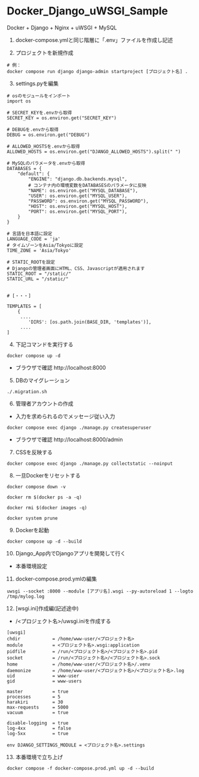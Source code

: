 # Docker_Django_uWSGI_Sample
Docker + Django + Nginx + uWSGI + MySQL

1. docker-compose.ymlと同じ階層に「.env」ファイルを作成し記述


2. プロジェクトを新規作成
```
# 例：
docker compose run django django-admin startproject [プロジェクト名] .
```


3. settings.pyを編集
```
# osのモジュールをインポート
import os

# SECRET_KEYを.envから取得
SECRET_KEY = os.environ.get("SECRET_KEY")

# DEBUGを.envから取得
DEBUG = os.environ.get("DEBUG")

# ALLOWED_HOSTSを.envから取得
ALLOWED_HOSTS = os.environ.get("DJANGO_ALLOWED_HOSTS").split(" ")

# MySQLのパラメータを.envから取得
DATABASES = {
    "default": {
        "ENGINE": "django.db.backends.mysql",
        # コンテナ内の環境変数をDATABASESのパラメータに反映
        "NAME": os.environ.get("MYSQL_DATABASE"),
        "USER": os.environ.get("MYSQL_USER"),
        "PASSWORD": os.environ.get("MYSQL_PASSWORD"),
        "HOST": os.environ.get("MYSQL_HOST"),
        "PORT": os.environ.get("MYSQL_PORT"),
    }
}

# 言語を日本語に設定
LANGUAGE_CODE = 'ja'
# タイムゾーンをAsia/Tokyoに設定
TIME_ZONE = 'Asia/Tokyo'

# STATIC_ROOTを設定
# Djangoの管理者画面にHTML、CSS、Javascriptが適用されます
STATIC_ROOT = "/static/"
STATIC_URL = "/static/"


# [・・・]

TEMPLATES = [
    {
     ....
        'DIRS': [os.path.join(BASE_DIR, 'templates')],
     ....
]

```


4. 下記コマンドを実行する
```
docker compose up -d
```

* ブラウザで確認
http://localhost:8000


5. DBのマイグレーション
```
./.migration.sh
```


6. 管理者アカウントの作成
  * 入力を求められるのでメッセージ従い入力
```
docker compose exec django ./manage.py createsuperuser
```
* ブラウザで確認
http://localhost:8000/admin


7. CSSを反映する
```
docker compose exec django ./manage.py collectstatic --noinput
```


8. 一旦Dockerをリセットする
```
docker compose down -v

docker rm $(docker ps -a -q)

docker rmi $(docker images -q)

docker system prune

```


9. Dockerを起動
```
docker compose up -d --build
```


10. Django_App内でDjangoアプリを開発して行く

* 本番環境設定

11. docker-compose.prod.ymlの編集
```
uwsgi --socket :8000 --module [アプリ名].wsgi --py-autoreload 1 --logto /tmp/mylog.log
```


12. [wsgi.ini]作成編(記述途中)
* /<プロジェクト名>/uwsgi.iniを作成する
```
[uwsgi]
chdir            = /home/www-user/<プロジェクト名>
module           = <プロジェクト名>.wsgi:application
pidfile          = /run/<プロジェクト名>/<プロジェクト名>.pid
socket           = /run/<プロジェクト名>/<プロジェクト名>.sock
home             = /home/www-user/<プロジェクト名>/.venv
daemonize        = /home/www-user/<プロジェクト名>/<プロジェクト名>.log
uid              = www-user
gid              = www-users

master           = true
processes        = 5
harakiri         = 30
max-requests     = 5000
vacuum           = true

disable-logging  = true
log-4xx          = false
log-5xx          = true

env DJANGO_SETTINGS_MODULE = <プロジェクト名>.settings
```



13. 本番環境で立ち上げ
```
docker compose -f docker-compose.prod.yml up -d --build
```